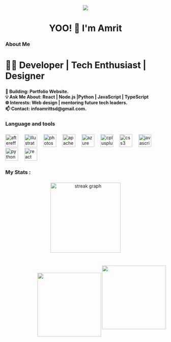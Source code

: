 <div align="center">
  <img src="https://visitor-badge.laobi.icu/badge?page_id=amrittsd.amrittsd&"  />
</div>

###

<h1 align="center">YOO! 👋 I'm Amrit</h1>

###

<h3 align="left">About Me</h3>

###

<h1 align="left">👨‍💻 Developer | Tech Enthusiast | Designer</h1>

###

<h4 align="left">🚧 Building: Portfolio Website.<br>💡 Ask Me About: React | Node.js |Python | JavaScript | TypeScript<br>🌐 Interests: Web design | mentoring future tech leaders.<br>📫 Contact: infoamrittsd@gmail.com.</h4>

###

<h3 align="left">Language and tools</h3>

###

<div align="left">
  <img src="https://cdn.jsdelivr.net/gh/devicons/devicon/icons/aftereffects/aftereffects-original.svg" height="40" alt="aftereffects logo"  />
  <img width="12" />
  <img src="https://cdn.jsdelivr.net/gh/devicons/devicon/icons/illustrator/illustrator-plain.svg" height="40" alt="illustrator logo"  />
  <img width="12" />
  <img src="https://cdn.jsdelivr.net/gh/devicons/devicon/icons/photoshop/photoshop-plain.svg" height="40" alt="photoshop logo"  />
  <img width="12" />
  <img src="https://cdn.jsdelivr.net/gh/devicons/devicon/icons/apache/apache-original.svg" height="40" alt="apache logo"  />
  <img width="12" />
  <img src="https://cdn.jsdelivr.net/gh/devicons/devicon/icons/azure/azure-original.svg" height="40" alt="azure logo"  />
  <img width="12" />
  <img src="https://cdn.jsdelivr.net/gh/devicons/devicon/icons/cplusplus/cplusplus-original.svg" height="40" alt="cplusplus logo"  />
  <img width="12" />
  <img src="https://cdn.jsdelivr.net/gh/devicons/devicon/icons/css3/css3-original.svg" height="40" alt="css3 logo"  />
  <img width="12" />
  <img src="https://cdn.jsdelivr.net/gh/devicons/devicon/icons/javascript/javascript-original.svg" height="40" alt="javascript logo"  />
  <img width="12" />
  <img src="https://cdn.jsdelivr.net/gh/devicons/devicon/icons/python/python-original.svg" height="40" alt="python logo"  />
  <img width="12" />
  <img src="https://cdn.jsdelivr.net/gh/devicons/devicon/icons/react/react-original.svg" height="40" alt="react logo"  />
</div>

###

<h3 align="left">My Stats :</h3>

###

<div align="center">
  <img src="https://streak-stats.demolab.com?user=amrittsd&locale=en&mode=daily&theme=dark&hide_border=false&border_radius=5&order=3" height="220" alt="streak graph"  />
</div>

###

<br clear="both">

<img align="right" height="200" src="https://media3.giphy.com/media/v1.Y2lkPTc5MGI3NjExcWFxbDhpeW51MzV4bHQ3dDhkbGMwZHc5N2Z5NzlzMmhzZ3NuaG96dyZlcD12MV9pbnRlcm5hbF9naWZfYnlfaWQmY3Q9Zw/hWzyynpq7gYpao3iwd/giphy.gif"  />

###

<img align="right" height="200" src="https://media2.giphy.com/media/v1.Y2lkPTc5MGI3NjExbWlnM255a2JuaGJ3cXBscmU1OTU4NjFrbTJtZXBvaWF3eGF1ZTlzZyZlcD12MV9pbnRlcm5hbF9naWZfYnlfaWQmY3Q9Zw/o2EEWKLtxBn2khm075/giphy.gif"  />

###
